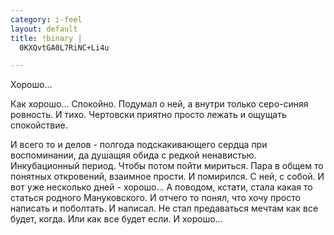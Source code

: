 ```yaml
--- 
category: i-feel
layout: default
title: !binary |
  0KXQvtGA0L7RiNC+Li4u

---
```

<p>Хорошо...</p>

<p>Как хорошо... Спокойно.
Подумал о ней, а внутри только серо-синяя ровность. И тихо. Чертовски приятно просто лежать и ощущать спокойствие. </p>

<p>И всего то и делов - полгода подскакивающего сердца при воспоминании, да душащяя обида с редкой ненавистью. Инкубационный период. Чтобы потом пойти мириться. Пара в общем то понятных откровений, взаимное прости. И помирился. С ней, с собой. И вот уже несколько дней - хорошо...
А поводом, кстати, стала какая то статься родного Мануковского. И отчего то понял, что хочу просто написать и поболтать. И написал. Не стал предаваться мечтам как все будет, когда. Или как все будет если. И хорошо...</p>
